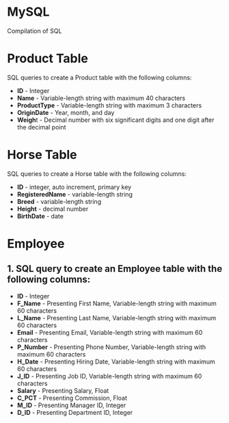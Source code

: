 # MySQL
Compilation of SQL

Product Table 
============

  
SQL queries to create a Product table with the following columns:
- **ID** - Integer
- **Name** - Variable-length string with maximum 40 characters
- **ProductType** - Variable-length string with maximum 3 characters
- **OriginDate** - Year, month, and day
- **Weigh**t - Decimal number with six significant digits and one digit after the decimal point
 
 Horse Table
============


SQL queries to create a Horse table with the following columns:

- **ID** -  integer, auto increment, primary key
- **RegisteredName** -  variable-length string
- **Breed** -  variable-length string
- **Height** - decimal number
- **BirthDate** - date



Employee 
============


## 1. SQL query to create an **Employee** table with the following columns:
- **ID** - Integer
- **F_Name** - Presenting First Name, Variable-length string with maximum 60 characters
- **L_Name** - Presenting Last Name, Variable-length string with maximum 60 characters
- **Email** - Presenting Email, Variable-length string with maximum 60 characters
- **P_Number** - Presenting Phone Number, Variable-length string with maximum 60 characters
- **H_Date** - Presenting Hiring Date, Variable-length string with maximum 60 characters
- **J_ID** - Presenting Job ID, Variable-length string with maximum 60 characters
- **Salary** - Presenting Salary, Float
- **C_PCT** - Presenting Commission, Float
- **M_ID** - Presenting Manager ID, Integer 
- **D_ID** - Presenting Department ID, Integer
 




